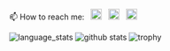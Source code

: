 📫 How to reach me: 
 &nbsp; [<img src="https://www.freepnglogos.com/uploads/logo-gmail-png/logo-gmail-png-brand-brands-gmail-logo-logos-icon-22.png" width="20px">](mailto:giomahendra07@gmail.com) &nbsp; [<img src="https://pngimg.com/uploads/telegram/telegram_PNG30.png" width="20px">](https://t.me/syncronee) &nbsp; [<img src="https://upload.wikimedia.org/wikipedia/commons/thumb/4/41/LINE_logo.svg/480px-LINE_logo.svg.png" width="20px">](https://line.me/R/ti/p/~giomahendraaa)


![language_stats](https://github-readme-stats-kappa-swart.vercel.app/api/top-langs/?username=giomahendra&hide_langs_below=1&theme=vue-dark)
![github stats](https://github-readme-stats-kappa-swart.vercel.app/api?username=giomahendra&count_private=true&show_icons=true&theme=vue-dark)
![trophy](https://github-profile-trophy.vercel.app/?username=giomahendra)

<!--
**giomahendra/readme** is a ✨ _special_ ✨ repository because its `README.md` (this file) appears on your GitHub profile.

Here are some ideas to get you started:

- 🔭 I’m currently working on ...
- 🌱 I’m currently learning ...
- 👯 I’m looking to collaborate on ...
- 🤔 I’m looking for help with ...
- 💬 Ask me about ...
- 📫 How to reach me: ...
- 😄 Pronouns: ...
- ⚡ Fun fact: ...
-->















